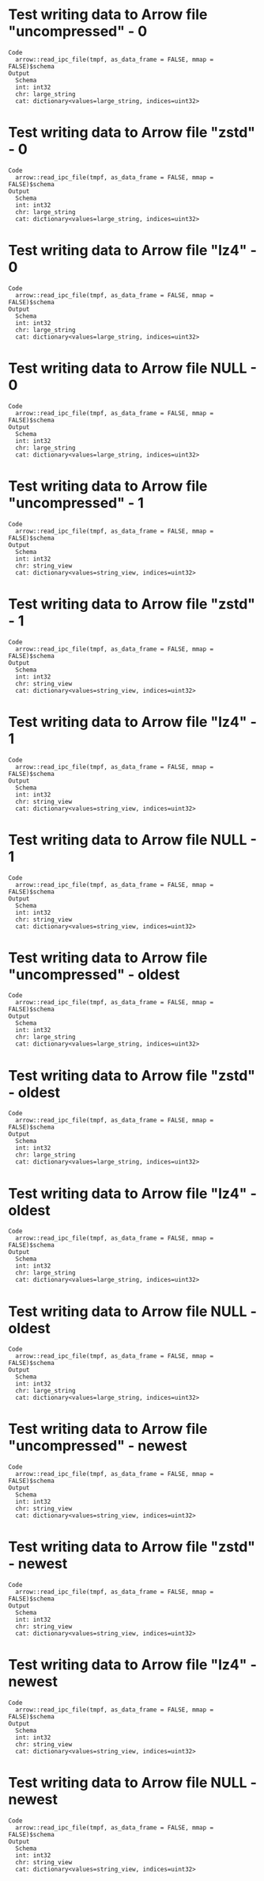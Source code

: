 # Test writing data to Arrow file "uncompressed" - 0

    Code
      arrow::read_ipc_file(tmpf, as_data_frame = FALSE, mmap = FALSE)$schema
    Output
      Schema
      int: int32
      chr: large_string
      cat: dictionary<values=large_string, indices=uint32>

# Test writing data to Arrow file "zstd" - 0

    Code
      arrow::read_ipc_file(tmpf, as_data_frame = FALSE, mmap = FALSE)$schema
    Output
      Schema
      int: int32
      chr: large_string
      cat: dictionary<values=large_string, indices=uint32>

# Test writing data to Arrow file "lz4" - 0

    Code
      arrow::read_ipc_file(tmpf, as_data_frame = FALSE, mmap = FALSE)$schema
    Output
      Schema
      int: int32
      chr: large_string
      cat: dictionary<values=large_string, indices=uint32>

# Test writing data to Arrow file NULL - 0

    Code
      arrow::read_ipc_file(tmpf, as_data_frame = FALSE, mmap = FALSE)$schema
    Output
      Schema
      int: int32
      chr: large_string
      cat: dictionary<values=large_string, indices=uint32>

# Test writing data to Arrow file "uncompressed" - 1

    Code
      arrow::read_ipc_file(tmpf, as_data_frame = FALSE, mmap = FALSE)$schema
    Output
      Schema
      int: int32
      chr: string_view
      cat: dictionary<values=string_view, indices=uint32>

# Test writing data to Arrow file "zstd" - 1

    Code
      arrow::read_ipc_file(tmpf, as_data_frame = FALSE, mmap = FALSE)$schema
    Output
      Schema
      int: int32
      chr: string_view
      cat: dictionary<values=string_view, indices=uint32>

# Test writing data to Arrow file "lz4" - 1

    Code
      arrow::read_ipc_file(tmpf, as_data_frame = FALSE, mmap = FALSE)$schema
    Output
      Schema
      int: int32
      chr: string_view
      cat: dictionary<values=string_view, indices=uint32>

# Test writing data to Arrow file NULL - 1

    Code
      arrow::read_ipc_file(tmpf, as_data_frame = FALSE, mmap = FALSE)$schema
    Output
      Schema
      int: int32
      chr: string_view
      cat: dictionary<values=string_view, indices=uint32>

# Test writing data to Arrow file "uncompressed" - oldest

    Code
      arrow::read_ipc_file(tmpf, as_data_frame = FALSE, mmap = FALSE)$schema
    Output
      Schema
      int: int32
      chr: large_string
      cat: dictionary<values=large_string, indices=uint32>

# Test writing data to Arrow file "zstd" - oldest

    Code
      arrow::read_ipc_file(tmpf, as_data_frame = FALSE, mmap = FALSE)$schema
    Output
      Schema
      int: int32
      chr: large_string
      cat: dictionary<values=large_string, indices=uint32>

# Test writing data to Arrow file "lz4" - oldest

    Code
      arrow::read_ipc_file(tmpf, as_data_frame = FALSE, mmap = FALSE)$schema
    Output
      Schema
      int: int32
      chr: large_string
      cat: dictionary<values=large_string, indices=uint32>

# Test writing data to Arrow file NULL - oldest

    Code
      arrow::read_ipc_file(tmpf, as_data_frame = FALSE, mmap = FALSE)$schema
    Output
      Schema
      int: int32
      chr: large_string
      cat: dictionary<values=large_string, indices=uint32>

# Test writing data to Arrow file "uncompressed" - newest

    Code
      arrow::read_ipc_file(tmpf, as_data_frame = FALSE, mmap = FALSE)$schema
    Output
      Schema
      int: int32
      chr: string_view
      cat: dictionary<values=string_view, indices=uint32>

# Test writing data to Arrow file "zstd" - newest

    Code
      arrow::read_ipc_file(tmpf, as_data_frame = FALSE, mmap = FALSE)$schema
    Output
      Schema
      int: int32
      chr: string_view
      cat: dictionary<values=string_view, indices=uint32>

# Test writing data to Arrow file "lz4" - newest

    Code
      arrow::read_ipc_file(tmpf, as_data_frame = FALSE, mmap = FALSE)$schema
    Output
      Schema
      int: int32
      chr: string_view
      cat: dictionary<values=string_view, indices=uint32>

# Test writing data to Arrow file NULL - newest

    Code
      arrow::read_ipc_file(tmpf, as_data_frame = FALSE, mmap = FALSE)$schema
    Output
      Schema
      int: int32
      chr: string_view
      cat: dictionary<values=string_view, indices=uint32>

